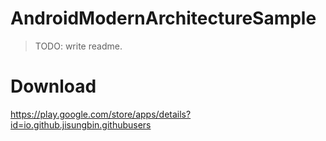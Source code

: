 # AndroidModernArchitectureSample
> TODO: write readme.

# Download
https://play.google.com/store/apps/details?id=io.github.jisungbin.githubusers

